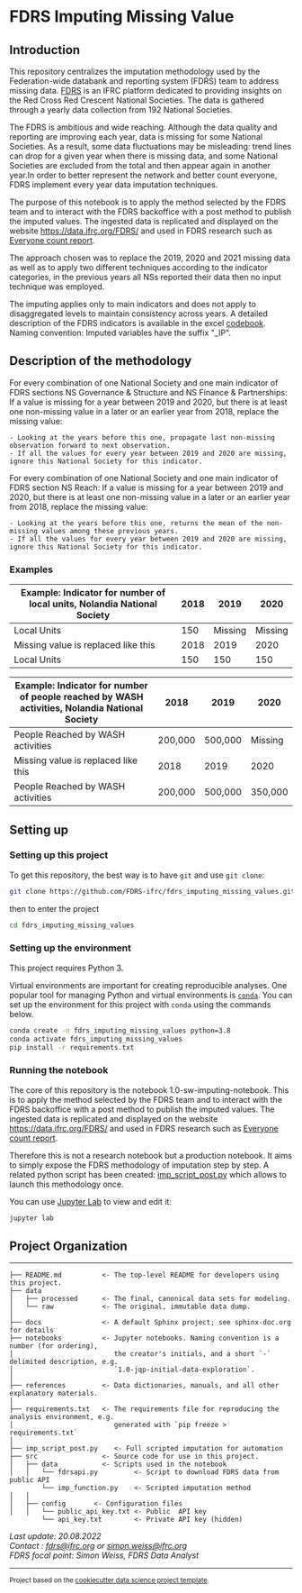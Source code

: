 # FDRS Imputing Missing Value

## Introduction

This repository centralizes the imputation methodology used by the Federation-wide databank and reporting system (FDRS) team to address missing data. [FDRS](https://data.ifrc.org/FDRS/) is an IFRC platform dedicated to providing insights on the Red Cross Red Crescent National Societies. The data is gathered through a yearly data collection from 192 National Societies. 

The FDRS is ambitious and wide reaching. Although the data quality and reporting are improving each year, data is missing for some National Societies. As a result, some data fluctuations may be misleading: trend lines can drop for a given year when there is missing data, and some National Societies are excluded from the total and then appear again in another year.In order to better represent the network and better count everyone, FDRS implement every year data imputation techniques. 

The purpose of this notebook is to apply the method selected by the FDRS team and to interact with the FDRS backoffice with a post method to publish the imputed values. 
The ingested data is  replicated and displayed on the website https://data.ifrc.org/FDRS/ and used in FDRS research such as [Everyone count report](https://data-api.ifrc.org/documents/noiso/Everyone%20Counts%20Report%202022%20EN.pdf). 

The approach chosen was to replace the 2019, 2020 and 2021 missing data as well as to apply two different techniques according to the indicator categories, in the previous years all NSs reported their data then no input technique was employed.   

The imputing applies only to main indicators and does not apply to disaggregated levels to maintain consistency across years. A detailed description of the FDRS indicators is available in the excel [codebook](https://github.com/FDRS-ifrc/fdrs_imputing_missing_values/blob/main/references/codebook.xlsx). Naming convention: Imputed variables have the suffix "_IP". 

## Description of the methodology
For every combination of one National Society and one main indicator of FDRS sections NS Governance & Structure and NS Finance & Partnerships:
If a value is missing for a year between 2019 and 2020, but there is at least one non-missing value in a later or an earlier year from 2018, replace the missing value:
```
- Looking at the years before this one, propagate last non-missing observation forward to next observation.
- If all the values for every year between 2019 and 2020 are missing, ignore this National Society for this indicator.
```
For every combination of one National Society and one main indicator of FDRS section NS Reach:
If a value is missing for a year between 2019 and 2020, but there is at least one non-missing value in a later or an earlier year from 2018, replace the missing value:
```
- Looking at the years before this one, returns the mean of the non-missing values among these previous years.
- If all the values for every year between 2019 and 2020 are missing, ignore this National Society for this indicator.
```

### Examples

| Example: Indicator for number of local units, Nolandia National Society 	                        | 2018    	| 2019    	| 2020    	|
|-----------------------------------------------------------------------------------------------	|---------	|---------	|---------	|
| Local Units                                                                                    	| 150    	| Missing 	| Missing 	|
| Missing value is replaced like this                                                           	| 2018    	| 2019    	| 2020    	|
| Local Units                                                                                    	| 150    	| 150   	| 150    	|

| Example: Indicator for number of people reached by WASH activities, Nolandia National Society 	| 2018    	| 2019    	| 2020    	|
|-----------------------------------------------------------------------------------------------	|---------	|---------	|---------	|
| People Reached by WASH activities                                                             	| 200,000 	| 500,000 	| Missing 	|
| Missing value is replaced like this                                                           	| 2018    	| 2019    	| 2020    	|
| People Reached by WASH activities                                                             	| 200,000 	| 500,000 	| 350,000 	|

## Setting up

### Setting up this project

To get this repository, the best way is to have `git` and use `git clone`:

```bash
git clone https://github.com/FDRS-ifrc/fdrs_imputing_missing_values.git
```

then to enter the project
```bash
cd fdrs_imputing_missing_values 
```
### Setting up the environment

This project requires Python 3.

Virtual environments are important for creating reproducible analyses. One popular tool for managing Python and virtual environments is [`conda`](https://docs.conda.io/en/latest/miniconda.html). You can set up the environment for this project with `conda` using the commands below.

```bash
conda create -n fdrs_imputing_missing_values python=3.8
conda activate fdrs_imputing_missing_values
pip install -r requirements.txt
```

### Running the notebook
The core of this repository is the notebook 1.0-sw-imputing-notebook. 
This is to apply the method selected by the FDRS team and to interact with the FDRS backoffice with a post method to publish the imputed values. 
The ingested data is replicated and displayed on the website https://data.ifrc.org/FDRS/ and used in FDRS research such as [Everyone count report](https://data-api.ifrc.org/documents/noiso/Everyone%20Counts%20Report%202022%20EN.pdf). 

Therefore this is not a research notebook but a production notebook. It aims to simply expose the FDRS methodology of imputation step by step. A related python script has been created: [imp_script_post.py](https://github.com/FDRS-ifrc/fdrs_imputing_missing_values/blob/main/imp_script_post.py) which allows to launch this methodology once. 

You can use [Jupyter Lab](https://jupyter.org/) to view and edit it:

```bash
jupyter lab
```


## Project Organization
------------
    ├── README.md          <- The top-level README for developers using this project.
    ├── data
    │   ├── processed      <- The final, canonical data sets for modeling.
    │   └── raw            <- The original, immutable data dump.
    │
    ├── docs               <- A default Sphinx project; see sphinx-doc.org for details
    ├── notebooks          <- Jupyter notebooks. Naming convention is a number (for ordering),
    │                         the creator's initials, and a short `-` delimited description, e.g.
    │                         `1.0-jqp-initial-data-exploration`.
    │
    ├── references         <- Data dictionaries, manuals, and all other explanatory materials.
    │
    ├── requirements.txt   <- The requirements file for reproducing the analysis environment, e.g.
    │                         generated with `pip freeze > requirements.txt`
    │
    ├── imp_script_post.py    <- Full scripted imputation for automation
    ├── src                <- Source code for use in this project.
    │   ├── data           <- Scripts used in the notebook 
    │   │   └── fdrsapi.py         <- Script to download FDRS data from public API
            └── imp_function.py    <- Scripted imputation method 
    │   │
    │   ├── config       <- Configuration files
    │   │   └── public_api_key.txt <- Public  API key
            └── api_key.txt        <- Private API key (hidden)

*Last update: 20.08.2022*  
*Contact : fdrs@ifrc.org or simon.weiss@ifrc.org*  
*FDRS focal point: Simon Weiss, FDRS Data Analyst*    

--------

<p><small>Project based on the <a target="_blank" href="https://drivendata.github.io/cookiecutter-data-science/">cookiecutter data science project template</a>.</small></p>
